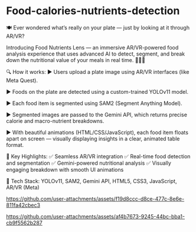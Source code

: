# Food-calories-nutrients-detection

🍽️ Ever wondered what’s really on your plate — just by looking at it through AR/VR?

Introducing Food Nutrients Lens — an immersive AR/VR-powered food analysis experience that uses advanced AI to detect, segment, and break down the nutritional value of your meals in real time. 🥦🍗🍛

🔍 How it works:
▶️ Users upload a plate image using AR/VR interfaces (like Meta Quest).

▶️ Foods on the plate are detected using a custom-trained YOLOv11 model.

▶️ Each food item is segmented using SAM2 (Segment Anything Model).

▶️ Segmented images are passed to the Gemini API, which returns precise calorie and macro-nutrient breakdowns.

▶️ With beautiful animations (HTML/CSS/JavaScript), each food item floats apart on screen — visually displaying insights in a clear, animated table format.

🎯 Key Highlights:
✅ Seamless AR/VR integration
✅ Real-time food detection and segmentation
✅ Gemini-powered nutritional analysis
✅ Visually engaging breakdown with smooth UI animations

🔧 Tech Stack: YOLOv11, SAM2, Gemini API, HTML5, CSS3, JavaScript, AR/VR (Meta)

https://github.com/user-attachments/assets/f19d8ccc-d8ce-477c-8e6e-811fa42cbec3

https://github.com/user-attachments/assets/af4b7673-9245-44bc-bba1-cb9f5562b287
